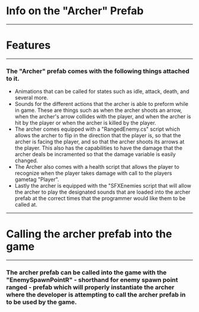 # Info on the "Archer" Prefab
---

# Features
---
### The "Archer" prefab comes with the following things attached to it.

* Animations that can be called for states such as idle, attack, death, and several more.
* Sounds for the different actions that the archer is able to preform while in game. These are things such as when the archer shoots an arrow, when the archer's arrow collides with the player, and when the archer is hit by the player or when the archer is killed by the player.
* The archer comes equipped with a "RangedEnemy.cs" script which allows the archer to flip in the direction that the player is, so that the archer is facing the player, and so that the archer shoots its arrows at the player. This also has the capabilities to have the damage that the archer deals be incramented so that the damage variable is easily changed.
* The Archer also comes with a health script that allows the player to recognize when the player takes damage with call to the players gametag "Player".
* Lastly the archer is equipped with the "SFXEnemies script that will allow the archer to play the designated sounds that are loaded into the archer prefab at the correct times that the programmer would like them to be called at.
---

# Calling the archer prefab into the game
---
### The archer prefab can be called into the game with the "EnemySpawnPointR" - shorthand for enemy spawn point ranged - prefab which will properly instantiate the archer where the developer is attempting to call the archer prefab in to be used by the game.